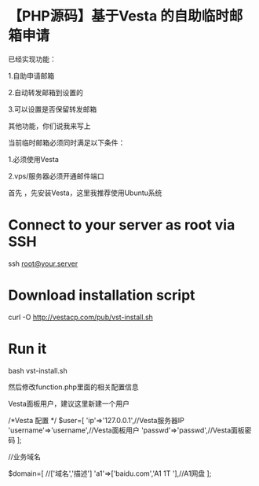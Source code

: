 # 【PHP源码】基于Vesta 的自助临时邮箱申请


已经实现功能：

1.自助申请邮箱

2.自动转发邮箱到设置的

3.可以设置是否保留转发邮箱

其他功能，你们说我来写上


当前临时邮箱必须同时满足以下条件：

1.必须使用Vesta

2.vps/服务器必须开通邮件端口



首先 ，先安装Vesta，这里我推荐使用Ubuntu系统
# Connect to your server as root via SSH
ssh root@your.server
# Download installation script
curl -O http://vestacp.com/pub/vst-install.sh
# Run it
bash vst-install.sh

然后修改function.php里面的相关配置信息

Vesta面板用户，建议这里新建一个用户


/*Vesta 配置 */
$user=[
'ip'=>'127.0.0.1',//Vesta服务器IP
'username'=>'username',//Vesta面板用户
'passwd'=>'passwd',//Vesta面板密码
];
       


//业务域名

$domain=[
//['域名','描述']
'a1'=>['baidu.com','A1 1T '],//A1网盘
];

